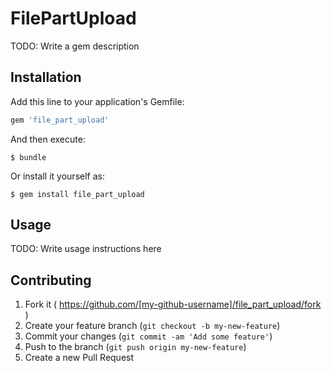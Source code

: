 # FilePartUpload

TODO: Write a gem description

## Installation

Add this line to your application's Gemfile:

```ruby
gem 'file_part_upload'
```

And then execute:

    $ bundle

Or install it yourself as:

    $ gem install file_part_upload

## Usage

TODO: Write usage instructions here

## Contributing

1. Fork it ( https://github.com/[my-github-username]/file_part_upload/fork )
2. Create your feature branch (`git checkout -b my-new-feature`)
3. Commit your changes (`git commit -am 'Add some feature'`)
4. Push to the branch (`git push origin my-new-feature`)
5. Create a new Pull Request
